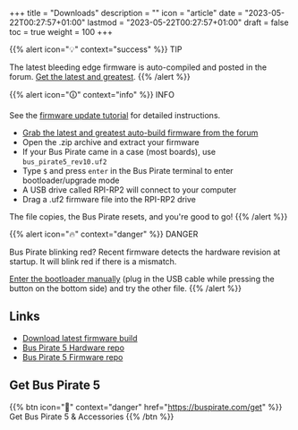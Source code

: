 +++
title = "Downloads"
description = ""
icon = "article"
date = "2023-05-22T00:27:57+01:00"
lastmod = "2023-05-22T00:27:57+01:00"
draft = false
toc = true
weight = 100
+++

{{% alert icon="💡" context="success" %}}
TIP

The latest bleeding edge firmware is auto-compiled and posted in the forum.
[Get the latest and
greatest](https://forum.buspirate.com/t/bus-pirate-5-auto-build-main-branch/20/999999).
{{% /alert %}}

{{% alert icon="🛈" context="info" %}}
INFO

See the [firmware update tutorial](https://firmware.buspirate.com/tutorial-basics/firmware-update) for detailed instructions.

- [Grab the latest and greatest auto-build firmware from the forum](https://forum.buspirate.com/t/bus-pirate-5-auto-build-main-branch/20/999999)
- Open the .zip archive and extract your firmware
- If your Bus Pirate came in a case (most boards), use `bus_pirate5_rev10.uf2`
- Type `$` and press `enter` in the Bus Pirate terminal to enter bootloader/upgrade mode
- A USB drive called RPI-RP2 will connect to your computer
- Drag a .uf2 firmware file into the RPI-RP2 drive

The file copies, the Bus Pirate resets, and you're good to go!
{{% /alert %}}

{{% alert icon="🔥" context="danger" %}}
DANGER

Bus Pirate blinking red? Recent firmware detects the hardware revision at startup. It will blink red if there is a mismatch.

[Enter the bootloader manually](https://firmware.buspirate.com/tutorial-basics/firmware-update#manually) (plug in the USB cable while pressing the button on the bottom side) and try the other file.
{{% /alert %}}

## Links

- [Download latest firmware build](https://forum.buspirate.com/t/bus-pirate-5-auto-build-main-branch/20/99999)
- [Bus Pirate 5 Hardware repo](https://github.com/DangerousPrototypes/BusPirate5-hardware)
- [Bus Pirate 5 Firmware repo](https://github.com/DangerousPrototypes/BusPirate5-firmware)

## Get Bus Pirate 5

{{% btn icon="🛒" context="danger" href="https://buspirate.com/get" %}}
Get Bus Pirate 5 & Accessories
{{% /btn %}}
